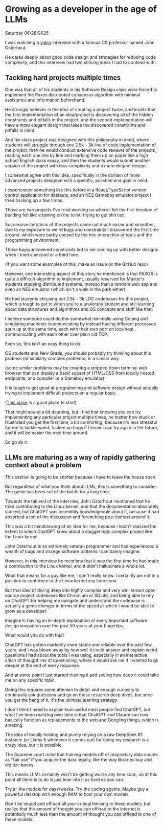 # Growing as a developer in the age of LLMs

Saturday 06/28/2025

I was watching a [video](https://youtu.be/lz451zUlF-k?si=TycZL6qElO7PxX6X) interview with a famous CS professor named John Osterhout.

He cares deeply about good code design and strategies for reducing code complexity, and this interview had two striking ideas I had to contend with.

## Tackling hard projects multiple times

One was that all of his students in his Software Design class were forced to implement the Paxos distributed consensus algorithm with minimal assistance and information beforehand.

He strongly believes in the idea of creating a project twice, and insists that the first implementation of an idea/project is discovering all of the hidden constraints and pitfalls in the project, and the second implementation will have a more elegant design that takes the discovered constraints and pitfalls in mind.

And his class project was designed with this philosophy in mind, where students will struggle through one 2.5k - 3k line of code implementation of the project, then he would conduct extensive code reviews of the projects, reading each one line by line and marking them up on paper like a high school English class essay, and then the students would submit another version of the project with less complexity and a more elegant design.

I somewhat agree with this idea, specifically in the domain of more advanced projects designed with a specific, polished end goal in mind.

I experienced something like this before in a React/TypeScript version control application for datasets, and an NES Gameboy emulator project I tried hacking up a few times.

Those are two projects I've tried working on where I felt the first iteration of building felt like straining on the toilet, trying to get shit out.

Successive iterations of the projects came out much easier and smoother, due to my exposure to weird bugs and constraints I discovered the first time around, which were partly caused by the mis-interaction of tools and the programming environment.

Those bugs/uncovered constraints led to me coming up with better designs when I tried a second or a third time.

(If you want some examples of this, make an issue on the GitHub repo)

However, one interesting aspect of this story he mentioned is that PAXOS is quite a difficult algorithm to implement, usually reserved for Master's students studying distributed systems, moreso than a random web app and even an NES emulator (which isn't a walk in the park either).

He had students chruning out 2.5k - 3k LOC codebases for this project, which is tough to get to when you're a unviersity student and still learning about data structures and algorithms and OS concepts and stuff like that.

I believe someone could do this somewhat minimally using Golang and simulating machines communicating by instead having different processes spun up at the same time, each with their own port on localhost, communicating with each other over plain old TCP.

Even so, this isn't an easy thing to do.

CS students and New Grads, you should probably try thinking about this problem (or similarly complex problems) in a similar way.

(some similar problems may be creating a stripped down terminal web browser that can display a basic subset of HTML/CSS from locally hosted endpoints, or a compiler or a Gameboy emulator)

It is tough to get good at programming and software design without actually trying to implement difficult projects on a regular basis.

([This place](https://codingchallenges.fyi) is a good place to start)

That might sound a bit daunting, but I find that knowing you can try implementing any particular project multiple times, no matter how stuck or frustrated you get the first time, a bit comforting, because it's less stressful for me to tackle weird, fucked up bugs if I know I can try again in the future, and it will be easier the next time around.

So go do it.

## LLMs are maturing as a way of rapidly gathering context about a problem

This section is going to be shorter because I have to leave the house soon.

But regardless of what you think about LLMs, this is something to consider. The genie has been out of the bottle for a long time.

Towards the tail end of the interview, John Osterhout mentioned that he tried contributing to the Linux kernel, and that the documentation absolutely sucked, but ChatGPT was incredibly knowledgeable about it, because it had absorbed a ton of the discussion and forum/blog post context around it.

This was a bit mindblowing of an idea for me, because I hadn't realized the extent to which ChatGPT knew about a staggeringly complex project like the Linux kernel.

John Osterhout is an extremely veteran programmer and has experienced a wealth of bugs and strange software patterns I can barely imagine.

However, in this interview he mentions that it was the first time he had made a contribution to the Linux kernel, and it didn't hallucinate a whole lot.

What that means for a guy like me, I don't really know. I certainly am not in a position to contribute to the Linux kernel any time soon.

But that idea of diving deep into highly complex and very well known open source project codebases like Chromium or SQLite, and being able to rely on ChatGPT for helping me navigate and understand the codebase is actually a game changer in terms of the speed at which I would be able to grow as a developer.

Imagine it: having an in-depth explanation of every important software design innovation over the past 50 years at your fingertips.

What would you do with this?

ChatGPT has gotten markedly more stable and reliable over the past few years, and I was blown away by how well it could answer and explain weird questions I had about the tools I was using, especially in an interactive chian of thought line of questioning, where it would ask me if I wanted to go deeper at the end of every response.

And at some point I just started trusting it and seeing how deep it could take me on any specific topic.

Doing this requires some attenion to detail and enough curiosity to continually ask questions and go on these research deep dives, but once you get the hang of it, it's the ultimate learning strategy.

I don't think I need to explain how useful most people find ChatGPT, but what I've been realizing over time is that ChatGPT and Claude can now basically function as replacements to the web and Googling things, which is amazing.

The idea of locally hosting and purely relying on a raw DeepSeek R1 instance (or Llama 5 whenever it comes out) for doing my research is a crazy idea, but it is possible.

The Supreme court ruled that training models off of proprietary data counts as "fair use" if you acquire the data legally, like the way libraries buy and digitize books.

This means LLMs certainly won't be getting worse any time soon, so at this point all there is to do is just lean into it as hard as you can.

Try all the models for days/weeks. Try the coding agents. Maybe guy a powerful desktop with enough RAM to host your own models.

Don't be stupid and offload all your critical thinking to these models, but realize that the amount of thought you can offload to the internet is potentially much less than the amount of thought you can offload to one of these models.